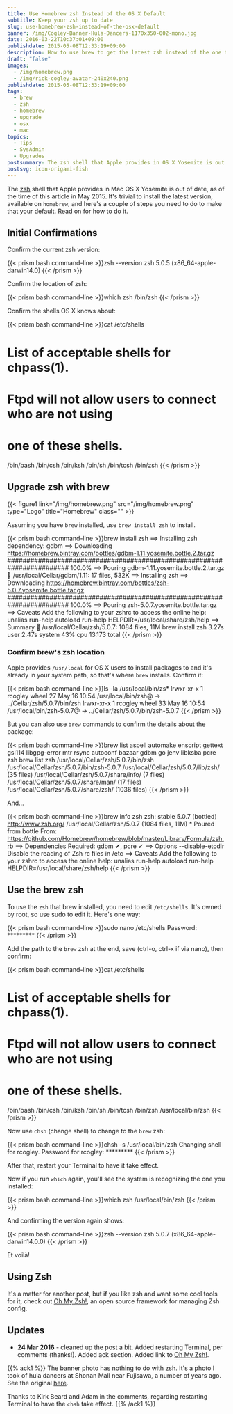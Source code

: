 ```yaml
---
title: Use Homebrew zsh Instead of the OS X Default
subtitle: Keep your zsh up to date
slug: use-homebrew-zsh-instead-of-the-osx-default
banner: /img/Cogley-Banner-Hula-Dancers-1170x350-002-mono.jpg
date: 2016-03-22T10:37:01+09:00
publishdate: 2015-05-08T12:33:19+09:00
description: How to use brew to get the latest zsh instead of the one that Mac OS X installs, a post by Rick Cogley.
draft: "false"
images:
  - /img/homebrew.png
  - /img/rick-cogley-avatar-240x240.png
publishdate: 2015-05-08T12:33:19+09:00
tags:
  - brew
  - zsh
  - homebrew
  - upgrade
  - osx
  - mac
topics:
  - Tips
  - SysAdmin
  - Upgrades
postsummary: The zsh shell that Apple provides in OS X Yosemite is out of date, as of the time of this article in May 2015. It's trivial to install the latest version, available on homebrew, and here's a couple of steps you need to do to make that your default. Read on for the how.
postsvg: icon-origami-fish
---
```


The [zsh](http://zsh.sourceforge.net/) shell that Apple provides in Mac OS X Yosemite is out of date, as of the time of this article in May 2015. It's trivial to install the latest version, available on ``homebrew``, and here's a couple of steps you need to do to make that your default. Read on for how to do it.

<!--more-->

## Initial Confirmations

Confirm the current zsh version:

{{< prism bash command-line >}}zsh --version
zsh 5.0.5 (x86_64-apple-darwin14.0)
{{< /prism >}}

Confirm the location of zsh:

{{< prism bash command-line >}}which zsh
/bin/zsh
{{< /prism >}}

Confirm the shells OS X knows about:

{{< prism bash command-line >}}cat /etc/shells
  # List of acceptable shells for chpass(1).
  # Ftpd will not allow users to connect who are not using
  # one of these shells.
   /bin/bash
   /bin/csh
   /bin/ksh
   /bin/sh
   /bin/tcsh
   /bin/zsh
{{< /prism >}}

## Upgrade zsh with brew

{{< figure1 link="/img/homebrew.png" src="/img/homebrew.png" type="Logo" title="Homebrew" class="" >}}

Assuming you have ``brew`` installed, use `brew install zsh` to install.

{{< prism bash command-line >}}brew install zsh
==> Installing zsh dependency: gdbm
==> Downloading https://homebrew.bintray.com/bottles/gdbm-1.11.yosemite.bottle.2.tar.gz
######################################################################## 100.0%
==> Pouring gdbm-1.11.yosemite.bottle.2.tar.gz
🍺  /usr/local/Cellar/gdbm/1.11: 17 files, 532K
==> Installing zsh
==> Downloading https://homebrew.bintray.com/bottles/zsh-5.0.7.yosemite.bottle.tar.gz
######################################################################## 100.0%
==> Pouring zsh-5.0.7.yosemite.bottle.tar.gz
==> Caveats
Add the following to your zshrc to access the online help:
  unalias run-help
  autoload run-help
  HELPDIR=/usr/local/share/zsh/help
==> Summary
🍺  /usr/local/Cellar/zsh/5.0.7: 1084 files, 11M
brew install zsh  3.27s user 2.47s system 43% cpu 13.173 total
{{< /prism >}}

### Confirm brew's zsh location

Apple provides `/usr/local` for OS X users to install packages to and it's already in your system path, so that's where `brew` installs. Confirm it:

{{< prism bash command-line >}}ls -la /usr/local/bin/zs*
  lrwxr-xr-x  1 rcogley  wheel  27 May 16 10:54 /usr/local/bin/zsh@ -> ../Cellar/zsh/5.0.7/bin/zsh
  lrwxr-xr-x  1 rcogley  wheel  33 May 16 10:54 /usr/local/bin/zsh-5.0.7@ -> ../Cellar/zsh/5.0.7/bin/zsh-5.0.7
{{< /prism >}}

But you can also use `brew` commands to confirm the details about the package:

{{< prism bash command-line >}}brew list
  aspell		automake	enscript	gettext		gsl114		libgpg-error	mtr		rsync
  autoconf	bazaar		gdbm		go		jenv		libksba		pcre		zsh
brew list zsh
  /usr/local/Cellar/zsh/5.0.7/bin/zsh
  /usr/local/Cellar/zsh/5.0.7/bin/zsh-5.0.7
  /usr/local/Cellar/zsh/5.0.7/lib/zsh/ (35 files)
  /usr/local/Cellar/zsh/5.0.7/share/info/ (7 files)
  /usr/local/Cellar/zsh/5.0.7/share/man/ (17 files)
  /usr/local/Cellar/zsh/5.0.7/share/zsh/ (1036 files)
{{< /prism >}}

And...

{{< prism bash command-line >}}brew info zsh
  zsh: stable 5.0.7 (bottled)
  http://www.zsh.org/
  /usr/local/Cellar/zsh/5.0.7 (1084 files, 11M) *
  Poured from bottle
  From: https://github.com/Homebrew/homebrew/blob/master/Library/Formula/zsh.rb
  ==> Dependencies
  Required: gdbm ✔, pcre ✔
  ==> Options
  --disable-etcdir
	Disable the reading of Zsh rc files in /etc
  ==> Caveats
  Add the following to your zshrc to access the online help:
    unalias run-help
    autoload run-help
    HELPDIR=/usr/local/share/zsh/help
{{< /prism >}}

## Use the brew zsh

To use the ``zsh`` that brew installed, you need to edit `/etc/shells`. It's owned by root, so use sudo to edit it. Here's one way:

{{< prism bash command-line >}}sudo nano /etc/shells
Password: *********
{{< /prism >}}

Add the path to the `brew` zsh at the end, save (ctrl-o, ctrl-x if via nano), then confirm:

{{< prism bash command-line >}}cat /etc/shells
  # List of acceptable shells for chpass(1).
  # Ftpd will not allow users to connect who are not using
  # one of these shells.
   /bin/bash
   /bin/csh
   /bin/ksh
   /bin/sh
   /bin/tcsh
   /bin/zsh
   /usr/local/bin/zsh
{{< /prism >}}

Now use `chsh` (change shell) to change to the `brew` zsh:

{{< prism bash command-line >}}chsh -s /usr/local/bin/zsh
  Changing shell for rcogley.
  Password for rcogley: *********
{{< /prism >}}

After that, restart your Terminal to have it take effect.

Now if you run `which` again, you'll see the system is recognizing the one you installed:

{{< prism bash command-line >}}which zsh
  /usr/local/bin/zsh
{{< /prism >}}

And confirming the version again shows:

{{< prism bash command-line >}}zsh --version
  zsh 5.0.7 (x86_64-apple-darwin14.0.0)
{{< /prism >}}

Et voilà!

## Using Zsh

It's a matter for another post, but if you like zsh and want some cool tools for it, check out [Oh My Zsh!](http://ohmyz.sh/), an open source framework for managing Zsh config.

## Updates

* **24 Mar 2016** - cleaned up the post a bit. Added restarting Terminal, per comments (thanks!). Added ack section. Added link to [Oh My Zsh!](http://ohmyz.sh/).

{{% ack1 %}}
The banner photo has nothing to do with zsh. It's a photo I took of hula dancers at Shonan Mall near Fujisawa, a number of years ago. See the original [here](https://www.flickr.com/photos/rickcogley/3580716109).

Thanks to Kirk Beard and Adam in the comments, regarding restarting Terminal to have the ``chsh`` take effect.
{{% /ack1 %}}
